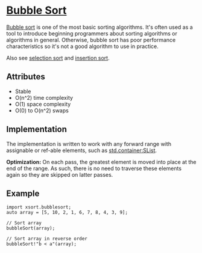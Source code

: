 # [Bubble Sort](./bubblesort.d) #
[Bubble sort](https://en.wikipedia.org/wiki/Bubble_sort) is one of the most basic sorting algorithms. It's often used as a tool to introduce beginning programmers about sorting algorithms or algorithms in general. Otherwise, bubble sort has poor performance characteristics so it's not a good algorithm to use in practice.

Also see [selection sort](https://en.wikipedia.org/wiki/Selection_sort) and [insertion sort](https://en.wikipedia.org/wiki/Insertion_sort).

## Attributes ##
- Stable
- O(n^2) time complexity
- O(1) space complexity
- O(0) to O(n^2) swaps

## Implementation ##
The implementation is written to work with any forward range with assignable or ref-able elements, such as [std.container:SList](http://dlang.org/phobos/std_container.html#.SList).

**Optimization:** On each pass, the greatest element is moved into place at the end of the range. As such, there is no need to traverse these elements again so they are skipped on latter passes.

## Example ##
    import xsort.bubblesort;
    auto array = [5, 10, 2, 1, 6, 7, 8, 4, 3, 9];
    
    // Sort array
    bubbleSort(array);
    
    // Sort array in reverse order
    bubbleSort!"b < a"(array);